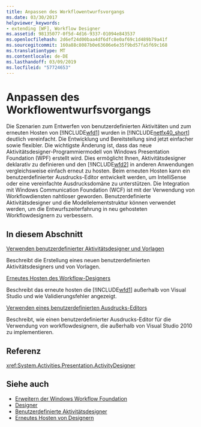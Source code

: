 ```yaml
---
title: Anpassen des Workflowentwurfsvorgangs
ms.date: 03/30/2017
helpviewer_keywords:
- extending [WF], Workflow Designer
ms.assetid: 98135077-0f5d-4d16-9337-01094e843537
ms.openlocfilehash: 2d6ef24d00baa4df6dfc8e0af69c1d489b79a41f
ms.sourcegitcommit: 160a88c8087b0e63606e6e35f9bd57fa5f69c168
ms.translationtype: MT
ms.contentlocale: de-DE
ms.lasthandoff: 03/09/2019
ms.locfileid: "57724653"
---
```

# <a name="customizing-the-workflow-design-experience"></a>Anpassen des Workflowentwurfsvorgangs

Die Szenarien zum Entwerfen von benutzerdefinierten Aktivitäten und zum erneuten Hosten von [!INCLUDE[wfd1](../../../includes/wfd1-md.md)] wurden in [!INCLUDE[netfx40_short](../../../includes/netfx40-short-md.md)] deutlich vereinfacht. Die Entwicklung und Bereitstellung sind jetzt einfacher sowie flexibler. Die wichtigste Änderung ist, dass das neue Aktivitätsdesigner-Programmiermodell von Windows Presentation Foundation (WPF) erstellt wird. Dies ermöglicht Ihnen, Aktivitätsdesigner deklarativ zu definieren und den [!INCLUDE[wfd2](../../../includes/wfd2-md.md)] in anderen Anwendungen vergleichsweise einfach erneut zu hosten. Beim erneuten Hosten kann ein benutzerdefinierter Ausdrucks-Editor entwickelt werden, um IntelliSense oder eine vereinfachte Ausdrucksdomäne zu unterstützen. Die Integration mit Windows Communication Foundation (WCF) ist mit der Verwendung von Workflowdiensten nahtloser geworden. Benutzerdefinierte Aktivitätsdesigner und die Modellelementstruktur können verwendet werden, um die Entwurfszeiterfahrung in neu gehosteten Workflowdesignern zu verbessern.

## <a name="in-this-section"></a>In diesem Abschnitt

 [Verwenden benutzerdefinierter Aktivitätsdesigner und Vorlagen](using-custom-activity-designers-and-templates.md)

 Beschreibt die Erstellung eines neuen benutzerdefinierten Aktivitätsdesigners und von Vorlagen.

 [Erneutes Hosten des Workflow-Designers](rehosting-the-workflow-designer.md)

 Beschreibt das erneute hosten die [!INCLUDE[wfd1](../../../includes/wfd1-md.md)] außerhalb von Visual Studio und wie Validierungsfehler angezeigt.

 [Verwenden eines benutzerdefinierten Ausdrucks-Editors](using-a-custom-expression-editor.md)

 Beschreibt, wie einen benutzerdefinierter Ausdrucks-Editor für die Verwendung von workflowdesignern, die außerhalb von Visual Studio 2010 zu implementieren.

## <a name="reference"></a>Referenz

<xref:System.Activities.Presentation.ActivityDesigner>

## <a name="see-also"></a>Siehe auch

- [Erweitern der Windows Workflow Foundation](extend.md)
- [Designer](./samples/designer.md)
- [Benutzerdefinierte Aktivitätsdesigner](./samples/custom-activity-designers.md)
- [Erneutes Hosten von Designern](./samples/designer-rehosting.md)
